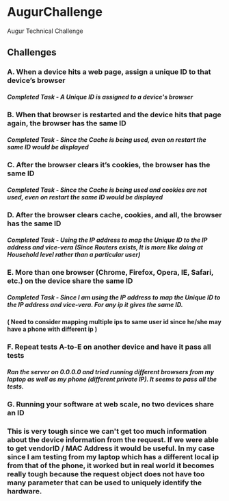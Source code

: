 # AugurChallenge

Augur Technical Challenge 

## Challenges

### A. When a device hits a web page, assign a unique ID ​to that device’s browser
##### Completed Task - A Unique ID is assigned to a device's browser

### B. When that browser is restarted and the device hits that page again, the browser has the same ID
##### Completed Task - Since the Cache is being used, even on restart the same ID would be displayed

### C. After the browser clears it’s cookies, the browser has the same ID
##### Completed Task - Since the Cache is being used and cookies are not used, even on restart the same ID would be displayed

### D. After the browser clears cache, cookies, and all, the browser has the same ID
##### Completed Task - Using the IP address to map the Unique ID to the IP address and vice-vera (Since Routers exists, It is more like doing at Household level rather than a particular user)

### E. More than one browser (Chrome, Firefox, Opera, IE, Safari, etc.) on the device share the same ID
##### Completed Task - Since I am using the IP address to map the Unique ID to the IP address and vice-vera. For any ip it gives the same ID. 
#### ( Need to consider mapping multiple ips to same user id since he/she may have a phone with different ip )

### F. Repeat tests A-to-E on another device and have it pass all tests
##### Ran the server on 0.0.0.0 and tried running different browsers from my laptop as well as my phone (different private IP). It seems to pass all the tests.

### G. Running your software at web scale, no two devices share an ID
### This is very tough since we can't get too much information about the device information from the request. If we were able to get vendorID / MAC Address it would be useful. In my case since I am testing from my laptop which has a different local ip from that of the phone, it worked but in real world it becomes really tough because the request object does not have too many parameter that can be used to uniquely identify the hardware.
